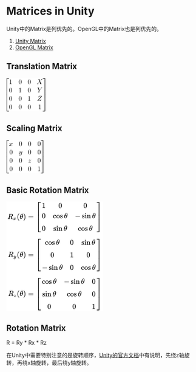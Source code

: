 # Matrices in Unity

Unity中的Matrix是列优先的。OpenGL中的Matrix也是列优先的。  
1. [Unity Matrix](https://docs.unity3d.com/ScriptReference/Matrix4x4.html)
2. [OpenGL Matrix](https://open.gl/transformations)

## Translation Matrix

![translation matrix](https://github.com/mpsoft2005/MyNotes/blob/master/Unity/Images/matrix/translation-matrix.png?raw=true)

## Scaling Matrix

![Scaling Matrix](https://github.com/mpsoft2005/MyNotes/blob/master/Unity/Images/matrix/scaling-matrix.png?raw=true)

## Basic Rotation Matrix

![Basic rotations](https://github.com/mpsoft2005/MyNotes/blob/master/Unity/Images/matrix/basic-rotation-matrices.png?raw=true)

## Rotation Matrix

R = Ry * Rx * Rz  

在Unity中需要特别注意的是旋转顺序，[Unity的官方文档](https://docs.unity3d.com/ScriptReference/Quaternion-eulerAngles.html)中有说明，先绕z轴旋转，再绕x轴旋转，最后绕y轴旋转。  



